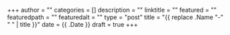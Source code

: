 +++
author = ""
categories = []
description = ""
linktitle = ""
featured = ""
featuredpath = ""
featuredalt = ""
type = "post"
title = "{{ replace .Name "-" " " | title }}"
date = {{ .Date }}
draft = true
+++
